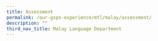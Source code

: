```yaml
---
title: Assessment
permalink: /our-gsps-experience/mtl/malay/assessment/
description: ""
third_nav_title: Malay Language Department
---
```

